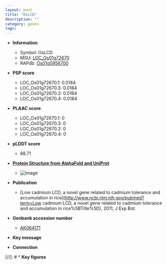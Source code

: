 ```yaml
---
layout: post
title: "OsLCD"
description: ""
category: genes
tags: 
---
```


* **Information**  
    + Symbol: OsLCD  
    + MSU: [LOC_Os01g72670](http://rice.plantbiology.msu.edu/cgi-bin/ORF_infopage.cgi?orf=LOC_Os01g72670)  
    + RAPdb: [Os01g0956700](http://rapdb.dna.affrc.go.jp/viewer/gbrowse_details/irgsp1?name=Os01g0956700)  

* **PSP score**  
    + LOC_Os01g72670.1: 0.0184 
    + LOC_Os01g72670.3: 0.0184 
    + LOC_Os01g72670.2: 0.0184 
    + LOC_Os01g72670.4: 0.0184 

* **PLAAC score**  
    + LOC_Os01g72670.1: 0 
    + LOC_Os01g72670.3: 0 
    + LOC_Os01g72670.2: 0 
    + LOC_Os01g72670.4: 0 

* **pLDDT score**
    + 88.71

* **[Protein Structure from AlphaFold and UniProt](https://www.uniprot.org/uniprotkb/Q5JK54/entry#structure)**
    + ![image](https://ricepsp.github.io/images/Q5/AF-Q5JK54-F1.png)

* **Publication**  
    + [Low cadmium LCD, a novel gene related to cadmium tolerance and accumulation in rice](http://www.ncbi.nlm.nih.gov/pubmed?term=Low cadmium LCD, a novel gene related to cadmium tolerance and accumulation in rice%5BTitle%5D), 2011, J Exp Bot.

* **Genbank accession number**  
    + [AK064171](http://www.ncbi.nlm.nih.gov/nuccore/AK064171)

* **Key message**  

* **Connection**  

[//]: # * **Key figures**  


